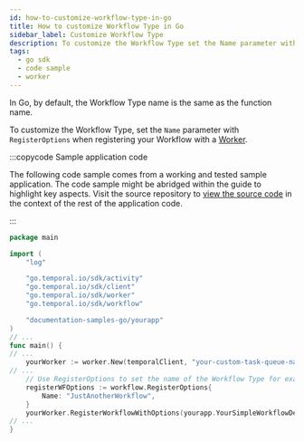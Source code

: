 ```yaml
---
id: how-to-customize-workflow-type-in-go
title: How to customize Workflow Type in Go
sidebar_label: Customize Workflow Type
description: To customize the Workflow Type set the Name parameter with RegisterOptions when registering your Workflow with a Worker.
tags:
  - go sdk
  - code sample
  - worker
---
```


<!-- DO NOT EDIT THIS FILE DIRECTLY.
THIS FILE IS GENERATED from https://github.com/temporalio/documentation-samples-go/blob/port_replay_test_dacx/yourapp/worker/main_dacx.go. -->

In Go, by default, the Workflow Type name is the same as the function name.

To customize the Workflow Type, set the `Name` parameter with `RegisterOptions` when registering your Workflow with a [Worker](/go/generated/how-to-develop-a-worker-in-go).

:::copycode Sample application code

The following code sample comes from a working and tested sample application.
The code sample might be abridged within the guide to highlight key aspects.
Visit the source repository to [view the source code](https://github.com/temporalio/documentation-samples-go/blob/port_replay_test_dacx/yourapp/worker/main_dacx.go) in the context of the rest of the application code.

:::

```go
package main

import (
	"log"

	"go.temporal.io/sdk/activity"
	"go.temporal.io/sdk/client"
	"go.temporal.io/sdk/worker"
	"go.temporal.io/sdk/workflow"

	"documentation-samples-go/yourapp"
)
// ...
func main() {
// ...
	yourWorker := worker.New(temporalClient, "your-custom-task-queue-name", worker.Options{})
// ...
	// Use RegisterOptions to set the name of the Workflow Type for example.
	registerWFOptions := workflow.RegisterOptions{
		Name: "JustAnotherWorkflow",
	}
	yourWorker.RegisterWorkflowWithOptions(yourapp.YourSimpleWorkflowDefinition, registerWFOptions)
// ...
}
```
